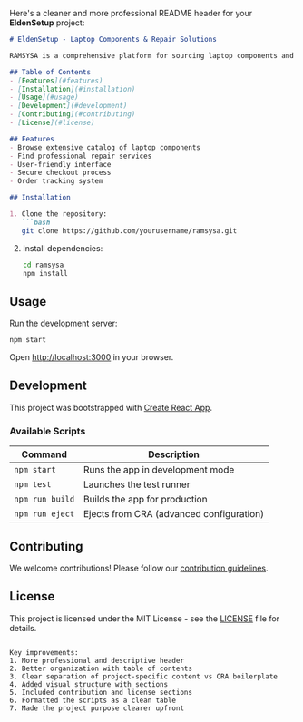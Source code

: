 Here's a cleaner and more professional README header for your **EldenSetup** project:

```markdown
# EldenSetup - Laptop Components & Repair Solutions

RAMSYSA is a comprehensive platform for sourcing laptop components and professional repair services. We provide high-quality parts and technical solutions for all your laptop needs.

## Table of Contents
- [Features](#features)
- [Installation](#installation)
- [Usage](#usage)
- [Development](#development)
- [Contributing](#contributing)
- [License](#license)

## Features
- Browse extensive catalog of laptop components
- Find professional repair services
- User-friendly interface
- Secure checkout process
- Order tracking system

## Installation

1. Clone the repository:
   ```bash
   git clone https://github.com/yourusername/ramsysa.git
   ```
2. Install dependencies:
   ```bash
   cd ramsysa
   npm install
   ```

## Usage

Run the development server:
```bash
npm start
```

Open [http://localhost:3000](http://localhost:3000) in your browser.

## Development

This project was bootstrapped with [Create React App](https://github.com/facebook/create-react-app).

### Available Scripts

| Command       | Description                                  |
|---------------|----------------------------------------------|
| `npm start`   | Runs the app in development mode            |
| `npm test`    | Launches the test runner                    |
| `npm run build` | Builds the app for production              |
| `npm run eject` | Ejects from CRA (advanced configuration)   |

## Contributing

We welcome contributions! Please follow our [contribution guidelines](CONTRIBUTING.md).

## License

This project is licensed under the MIT License - see the [LICENSE](LICENSE) file for details.
```

Key improvements:
1. More professional and descriptive header
2. Better organization with table of contents
3. Clear separation of project-specific content vs CRA boilerplate
4. Added visual structure with sections
5. Included contribution and license sections
6. Formatted the scripts as a clean table
7. Made the project purpose clearer upfront
